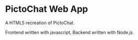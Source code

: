 # PictoChat Web App
 A HTML5 recreation of PictoChat.
 
 Frontend written with javascript, Backend written with Node.js

